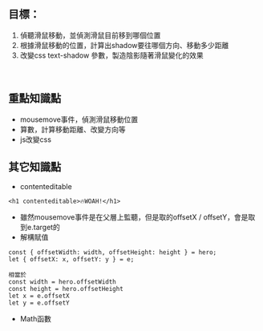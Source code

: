 
## 目標：
1. 偵聽滑鼠移動，並偵測滑鼠目前移到哪個位置
2. 根據滑鼠移動的位置，計算出shadow要往哪個方向、移動多少距離
3. 改變css text-shadow 參數，製造陰影隨著滑鼠變化的效果

<br />  


## 重點知識點
- mousemove事件，偵測滑鼠移動位置
- 算數，計算移動距離、改變方向等
- js改變css

## 其它知識點
- contenteditable
```
<h1 contenteditable>🔥WOAH!</h1>
```
- 雖然mousemove事件是在父層上監聽，但是取的offsetX / offsetY，會是取到e.target的
- 解構賦值
```
const { offsetWidth: width, offsetHeight: height } = hero;
let { offsetX: x, offsetY: y } = e;

相當於
const width = hero.offsetWidth
const height = hero.offsetHeight
let x = e.offsetX
let y = e.offsetY
```
- Math函數
<br />  
